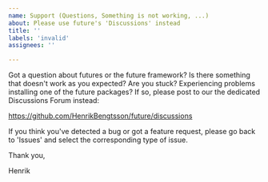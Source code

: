 ```yaml
---
name: Support (Questions, Something is not working, ...)
about: Please use future's 'Discussions' instead
title: ''
labels: 'invalid'
assignees: ''

---
```


Got a question about futures or the future framework?  Is there something that doesn't work as you expected?  Are you stuck?  Experiencing problems installing one of the future packages?  If so, please post to our the dedicated Discussions Forum instead:

  https://github.com/HenrikBengtsson/future/discussions

If you think you've detected a bug or got a feature request, please go back to 'Issues' and select the corresponding type of issue.

Thank you,

Henrik
